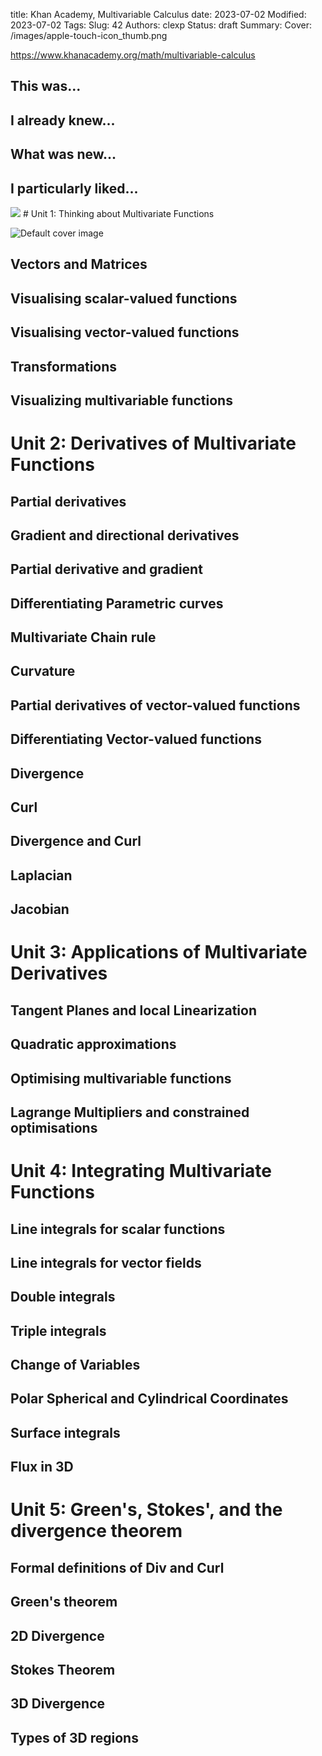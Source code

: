 title: Khan Academy, Multivariable Calculus
date: 2023-07-02
Modified: 2023-07-02
Tags: 
Slug: 42
Authors: clexp
Status: draft
Summary: 
Cover: /images/apple-touch-icon_thumb.png


https://www.khanacademy.org/math/multivariable-calculus

## This was...

## I already knew...

## What was new...



## I particularly liked... 

<img  src='/images/Maths/khan_acad_Multivariate_calc_matrices.jpg'>
# Unit 1: Thinking about Multivariate Functions

![Default cover image](/images/apple-touch-icon.png)


## Vectors and Matrices
## Visualising scalar-valued functions
## Visualising vector-valued functions
## Transformations
## Visualizing multivariable functions 
# Unit 2: Derivatives of Multivariate Functions
## Partial derivatives
## Gradient and directional derivatives
## Partial derivative and gradient
## Differentiating Parametric curves
## Multivariate Chain rule
## Curvature
## Partial derivatives of vector-valued functions
## Differentiating Vector-valued functions
## Divergence
## Curl
## Divergence and Curl
## Laplacian
## Jacobian
# Unit 3: Applications of Multivariate Derivatives
## Tangent Planes and local Linearization
## Quadratic approximations
## Optimising multivariable functions
## Lagrange Multipliers and constrained optimisations

# Unit 4: Integrating Multivariate Functions
## Line integrals for scalar functions
## Line integrals for vector fields
## Double integrals
## Triple integrals
## Change of Variables
## Polar Spherical and Cylindrical Coordinates
## Surface integrals
## Flux in 3D
# Unit 5: Green's, Stokes', and the divergence theorem
## Formal definitions of Div and Curl
## Green's theorem
## 2D Divergence
## Stokes Theorem
## 3D Divergence
## Types of 3D regions

